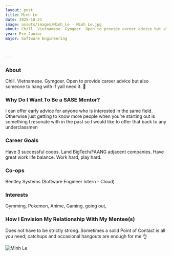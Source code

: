 ```yaml
---
layout: post
title: Minh Le
date: 2025-10-21
image: assets/images/Minh_Le - Minh Le.jpg
about: Chill. Vietnamese. Gymgoer. Open to provide career advice but also someone to hang with if yall need it. 🚀
year: Pre-Junior
major: Software Engineering



---
```


### About

Chill. Vietnamese. Gymgoer. Open to provide career advice but also someone to hang with if yall need it. 🚀


### Why Do I Want To Be a SASE Mentor?
I can offer early advice for anyone who is interested in the same field. Otherwise just getting to know more people when you’re starting out is something I resonate with in the past so I would like to offer that back to any underclassmen



### Career Goals

Have 3 successful coops. Land BigTech/FAANG adjacent companies. Have great work life balance. Work hard, play hard.


### Co-ops

Bentley Systems (Software Engineer Intern - Cloud)

### Interests

Gymming, Pokemon, Anime, Gaming, going out, 



### How I Envision My Relationship With My Mentee(s) 

Does not have to be strictly strong. Sometimes a solid Point of Contact is all you need; catchups and occasional hangouts are enough for me 👌


<div class="text-center my-5">
    <img src="https://sase-drexel.github.io/mentorship-2024/assets/images/Minh_Le - Minh Le.jpg" alt="Minh Le" class="rounded post-img" />
</div>

